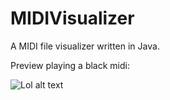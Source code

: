 # MIDIVisualizer
A MIDI file visualizer written in Java.

Preview playing a black midi: 

![Lol alt text](https://i.imgur.com/4Gk8m1i.png)
